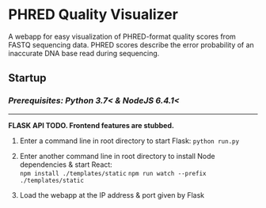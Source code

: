 # PHRED Quality Visualizer

A webapp for easy visualization of PHRED-format quality scores from FASTQ sequencing data.
PHRED scores describe the error probability of an inaccurate DNA base read during sequencing.

## Startup

### *Prerequisites: Python 3.7< & NodeJS 6.4.1<*  

***

**FLASK API TODO. Frontend features are stubbed.**

1. Enter a command line in root directory to start Flask:
```python run.py```  

2. Enter another command line in root directory to install Node dependencies & start React:  
```npm install ./templates/static```
```npm run watch --prefix ./templates/static```  

3. Load the webapp at the IP address & port given by Flask
